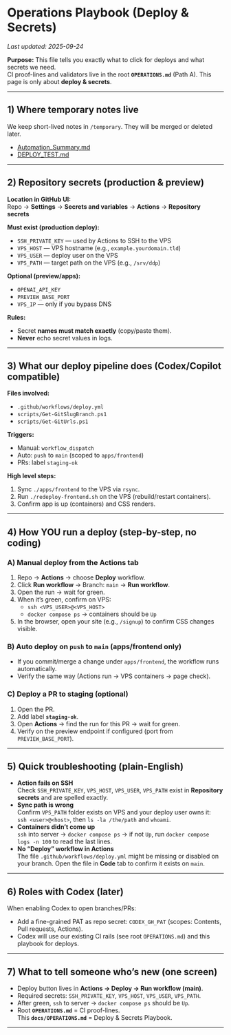 # Operations Playbook (Deploy & Secrets)
_Last updated: 2025-09-24_

**Purpose:** This file tells you exactly what to click for deploys and what secrets we need.  
CI proof-lines and validators live in the root **`OPERATIONS.md`** (Path A). This page is only about **deploy & secrets**.

---

## 1) Where temporary notes live
We keep short-lived notes in `/temporary`. They will be merged or deleted later.

- [Automation_Summary.md](../temporary/Automation_Summary.md)
- [DEPLOY_TEST.md](../temporary/DEPLOY_TEST.md)

---

## 2) Repository secrets (production & preview)

**Location in GitHub UI:**  
Repo → **Settings** → **Secrets and variables** → **Actions** → **Repository secrets**

**Must exist (production deploy):**
- `SSH_PRIVATE_KEY` — used by Actions to SSH to the VPS
- `VPS_HOST` — VPS hostname (e.g., `example.yourdomain.tld`)
- `VPS_USER` — deploy user on the VPS
- `VPS_PATH` — target path on the VPS (e.g., `/srv/ddp`)

**Optional (preview/apps):**
- `OPENAI_API_KEY`
- `PREVIEW_BASE_PORT`
- `VPS_IP` — only if you bypass DNS

**Rules:**
- Secret **names must match exactly** (copy/paste them).
- **Never** echo secret values in logs.

---

## 3) What our deploy pipeline does (Codex/Copilot compatible)
**Files involved:**
- `.github/workflows/deploy.yml`
- `scripts/Get-GitSlugBranch.ps1`
- `scripts/Get-GitUrls.ps1`

**Triggers:**
- Manual: `workflow_dispatch`
- Auto: `push` to `main` (scoped to `apps/frontend`)
- PRs: label `staging-ok`

**High level steps:**
1. Sync `./apps/frontend` to the VPS via `rsync`.
2. Run `./redeploy-frontend.sh` on the VPS (rebuild/restart containers).
3. Confirm app is up (containers) and CSS renders.

---

## 4) How YOU run a deploy (step-by-step, no coding)

### A) Manual deploy from the Actions tab
1. Repo → **Actions** → choose **Deploy** workflow.
2. Click **Run workflow** → Branch: `main` → **Run workflow**.
3. Open the run → wait for green.
4. When it’s green, confirm on VPS:
   - `ssh <VPS_USER>@<VPS_HOST>`
   - `docker compose ps` → containers should be `Up`
5. In the browser, open your site (e.g., `/signup`) to confirm CSS changes visible.

### B) Auto deploy on `push` to `main` (apps/frontend only)
- If you commit/merge a change under `apps/frontend`, the workflow runs automatically.
- Verify the same way (Actions run → VPS containers → page check).

### C) Deploy a PR to staging (optional)
1. Open the PR.
2. Add label **`staging-ok`**.
3. Open **Actions** → find the run for this PR → wait for green.
4. Verify on the preview endpoint if configured (port from `PREVIEW_BASE_PORT`).

---

## 5) Quick troubleshooting (plain-English)

- **Action fails on SSH**  
  Check `SSH_PRIVATE_KEY`, `VPS_HOST`, `VPS_USER`, `VPS_PATH` exist in **Repository secrets** and are spelled exactly.
- **Sync path is wrong**  
  Confirm `VPS_PATH` folder exists on VPS and your deploy user owns it:  
  `ssh <user>@<host>`, then `ls -la /the/path` and `whoami`.
- **Containers didn’t come up**  
  `ssh` into server → `docker compose ps` → if not `Up`, run `docker compose logs -n 100` to read the last lines.
- **No “Deploy” workflow in Actions**  
  The file `.github/workflows/deploy.yml` might be missing or disabled on your branch. Open the file in **Code** tab to confirm it exists on `main`.

---

## 6) Roles with Codex (later)
When enabling Codex to open branches/PRs:
- Add a fine-grained PAT as repo secret: `CODEX_GH_PAT` (scopes: Contents, Pull requests, Actions).
- Codex will use our existing CI rails (see root `OPERATIONS.md`) and this playbook for deploys.

---

## 7) What to tell someone who’s new (one screen)
- Deploy button lives in **Actions → Deploy → Run workflow (main)**.
- Required secrets: `SSH_PRIVATE_KEY`, `VPS_HOST`, `VPS_USER`, `VPS_PATH`.
- After green, `ssh` to server → `docker compose ps` should be `Up`.
- Root **`OPERATIONS.md`** = CI proof-lines.  
  This **`docs/OPERATIONS.md`** = Deploy & Secrets Playbook.

---
